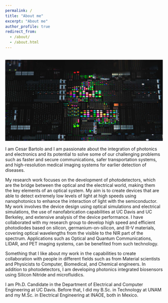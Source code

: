 ```yaml
---
permalink: /
title: "About me"
excerpt: "About me"
author_profile: true
redirect_from: 
  - /about/
  - /about.html
---
```


<br/><img src='/images/image_project3.png'>


I am Cesar Bartolo and I am passionate about the integration of photonics and electronics and its potential to solve some of our challenging problems such as faster and secure communications, safer transportation systems, and high-resolution medical imaging systems for earlier detection of diseases.

My research work focuses on the development of photodetectors, which are the bridge between the optical and the electrical world, making them the key elements of an optical system. My aim is to create devices that are able to detect extremely low levels of light at high speeds using nanophotonics to enhance the interaction of light with the semiconductor. My work involves the device design using optical simulations and electrical simulations, the use of nanofabrication capabilities at UC Davis and UC Berkeley, and extensive analysis of the device performance. I have collaborated with my research group to develop high speed and efficient photodiodes based on silicon, germanium-on-silicon, and III-V materials, covering optical wavelengths from the visible to the NIR part of the spectrum. Applications such as Optical and Quantum Communications, LIDAR, and PET imaging systems, can be benefited from such technology.

Something that I like about my work in the capabilities to create collaboration with people in different fields such as from Material scientists and Physicists to Computer, Biomedical, and Chemical engineers. In addition to photodetectors, I am developing photonics integrated biosensors using Silicon Nitride and microfluidics.

I am  Ph.D. Candidate in the Department of Electrical and Computer Engineering at UC Davis. Before that, I did my B.Sc. in Technology at UNAM and my M.Sc. in Electrical Engineering at INAOE, both in Mexico.
